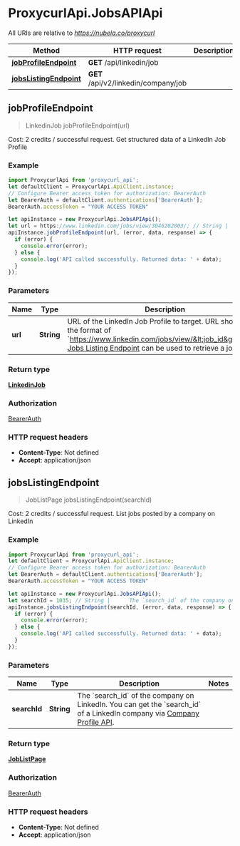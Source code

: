 # ProxycurlApi.JobsAPIApi

All URIs are relative to *https://nubela.co/proxycurl*

Method | HTTP request | Description
------------- | ------------- | -------------
[**jobProfileEndpoint**](JobsAPIApi.md#jobProfileEndpoint) | **GET** /api/linkedin/job | 
[**jobsListingEndpoint**](JobsAPIApi.md#jobsListingEndpoint) | **GET** /api/v2/linkedin/company/job | 



## jobProfileEndpoint

> LinkedinJob jobProfileEndpoint(url)



Cost: 2 credits / successful request. Get structured data of a LinkedIn Job Profile

### Example

```javascript
import ProxycurlApi from 'proxycurl_api';
let defaultClient = ProxycurlApi.ApiClient.instance;
// Configure Bearer access token for authorization: BearerAuth
let BearerAuth = defaultClient.authentications['BearerAuth'];
BearerAuth.accessToken = "YOUR ACCESS TOKEN"

let apiInstance = new ProxycurlApi.JobsAPIApi();
let url = https://www.linkedin.com/jobs/view/3046202003/; // String |      URL of the LinkedIn Job Profile to target.      URL should be in the format of     `https://www.linkedin.com/jobs/view/<job_id>`.     [Jobs Listing Endpoint](#jobs-api-jobs-listing-endpoint)     can be used to retrieve a job URL.     
apiInstance.jobProfileEndpoint(url, (error, data, response) => {
  if (error) {
    console.error(error);
  } else {
    console.log('API called successfully. Returned data: ' + data);
  }
});
```

### Parameters


Name | Type | Description  | Notes
------------- | ------------- | ------------- | -------------
 **url** | **String**|      URL of the LinkedIn Job Profile to target.      URL should be in the format of     &#x60;https://www.linkedin.com/jobs/view/&lt;job_id&gt;&#x60;.     [Jobs Listing Endpoint](#jobs-api-jobs-listing-endpoint)     can be used to retrieve a job URL.      | 

### Return type

[**LinkedinJob**](LinkedinJob.md)

### Authorization

[BearerAuth](../README.md#BearerAuth)

### HTTP request headers

- **Content-Type**: Not defined
- **Accept**: application/json


## jobsListingEndpoint

> JobListPage jobsListingEndpoint(searchId)



Cost: 2 credits / successful request. List jobs posted by a company on LinkedIn

### Example

```javascript
import ProxycurlApi from 'proxycurl_api';
let defaultClient = ProxycurlApi.ApiClient.instance;
// Configure Bearer access token for authorization: BearerAuth
let BearerAuth = defaultClient.authentications['BearerAuth'];
BearerAuth.accessToken = "YOUR ACCESS TOKEN"

let apiInstance = new ProxycurlApi.JobsAPIApi();
let searchId = 1035; // String |      The `search_id` of the company on LinkedIn.     You can get the `search_id` of a LinkedIn company via     [Company Profile API](#company-api-company-profile-endpoint).     
apiInstance.jobsListingEndpoint(searchId, (error, data, response) => {
  if (error) {
    console.error(error);
  } else {
    console.log('API called successfully. Returned data: ' + data);
  }
});
```

### Parameters


Name | Type | Description  | Notes
------------- | ------------- | ------------- | -------------
 **searchId** | **String**|      The &#x60;search_id&#x60; of the company on LinkedIn.     You can get the &#x60;search_id&#x60; of a LinkedIn company via     [Company Profile API](#company-api-company-profile-endpoint).      | 

### Return type

[**JobListPage**](JobListPage.md)

### Authorization

[BearerAuth](../README.md#BearerAuth)

### HTTP request headers

- **Content-Type**: Not defined
- **Accept**: application/json

